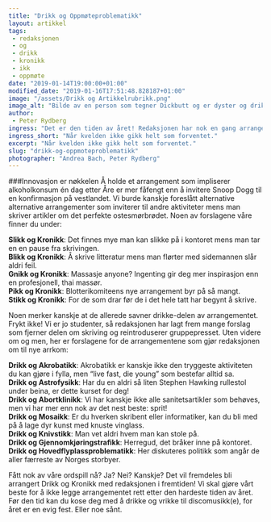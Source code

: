 ```yaml
---
title: "Drikk og Oppmøteproblematikk"
layout: artikkel
tags: 
 - redaksjonen
 - og
 - drikk
 - kronikk
 - ikk
 - oppmøte
date: "2019-01-14T19:00:00+01:00"
modified_date: "2019-01-16T17:51:48.828187+01:00"
image: "/assets/Drikk og Artikkelrubrikk.png"
image_alt: "Bilde av en person som tegner Dickbutt og er dyster og drikker Gatorade"
author:
 - Peter Rydberg
ingress: "Det er den tiden av året! Redaksjonen har nok en gang arrangert sin svært uregelmessige arbeidskveld, åpne for alle onlinere med et snev av litterær fornemmelse. “Drikk og Kronikk” kaller vi det, med full forståelse for at de færreste av Onlines medlemmer egentlig vet hva en kronikk er for noe (inkludert meg selv). I skrivende stund har vi et oppmøte på intet mindre enn null ikke-medlemmer av redaksjonen, som er en reduksjon på om lag uendelig prosent siden forrige gang. Kvelden er også eldre enn hårsveisen til Will Smith, så jeg ser ikke for meg at det dukker opp stort mange flere videre. Derfor har vi i redaksjonen kommet opp med et par nye ideer for å få opp engasjementet blant onlinere som heller vil være hjemme og gråte seg til søvn."
ingress_short: "Når kvelden ikke gikk helt som forventet."
excerpt: "Når kvelden ikke gikk helt som forventet."
slug: "drikk-og-oppmoteproblematikk"
photographer: "Andrea Bach, Peter Rydberg"
---
```

###Innovasjon er nøkkelen
Å holde et arrangement som impliserer alkoholkonsum én dag etter Åre er mer fåfengt enn å invitere Snoop Dogg til en konfirmasjon på vestlandet. Vi burde kanskje foreslått alternative alternative arrangementer som inviterer til andre aktiviteter mens man skriver artikler om det perfekte ostesmørbrødet. Noen av forslagene våre finner du under:

**Slikk og Kronikk**: Det finnes mye man kan slikke på i kontoret mens man tar en en pause fra skrivingen.  
**Blikk og Kronikk**: Å skrive litteratur mens man flørter med sidemannen slår aldri feil.  
**Gnikk og Kronikk**: Massasje anyone? Ingenting gir deg mer inspirasjon enn en profesjonell, thai massør.  
**Pikk og Kronikk**: Blotterikomiteens nye arrangement byr på så mangt.  
**Stikk og Kronikk**: For de som drar før de i det hele tatt har begynt å skrive.  

 Noen merker kanskje at de allerede savner drikke-delen av arrangementet. Frykt ikke! Vi er jo studenter, så redaksjonen har lagt frem mange forslag som fjerner delen om skriving og reintroduserer gruppepresset. Uten videre om og men, her er forslagene for de arrangementene som gjør redaksjonen om til nye arrkom:

**Drikk og Akrobatikk**: Akrobatikk er kanskje ikke den tryggeste aktiviteten du kan gjøre i fylla, men “live fast, die young” som bestefar alltid sa.  
**Drikk og Astrofysikk**: Har du en aldri så liten Stephen Hawking rullestol under beina, er dette kurset for deg!  
**Drikk og Abortklinikk**: Vi har kanskje ikke alle sanitetsartikler som behøves, men vi har mer enn nok av det nest beste: sprit!  
**Drikk og Mosaikk**: Er du hverken skribent eller informatiker, kan du bli med på å lage dyr kunst med knuste vinglass.  
**Drikk og Knivstikk**: Man vet aldri hvem man kan stole på.  
**Drikk og Gjennomkjøringstrafikk**: Herregud, det bråker inne på kontoret.  
**Drikk og Hovedflyplassproblematikk**: Her diskuteres politikk som angår de aller færreste av Norges storbyer.  

 Fått nok av våre ordspill nå? Ja? Nei? Kanskje? Det vil fremdeles bli arrangert Drikk og Kronikk med redaksjonen i fremtiden! Vi skal gjøre vårt beste for å ikke legge arrangementet rett etter den hardeste tiden av året. Før den tid kan du kose deg med å drikke og vrikke til discomusikk(e), for året er en evig fest. Eller noe sånt.